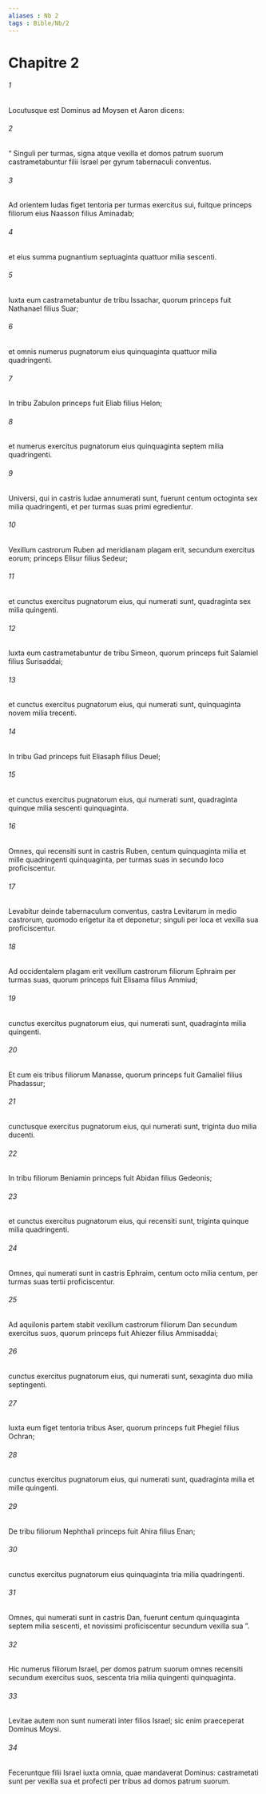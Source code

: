 ```yaml
---
aliases : Nb 2
tags : Bible/Nb/2
---
```


# Chapitre 2

###### 1
Locutusque est Dominus ad Moysen et Aaron dicens: 
###### 2
“ Singuli per turmas, signa atque vexilla et domos patrum suorum castrametabuntur filii Israel per gyrum tabernaculi conventus.
###### 3
Ad orientem Iudas figet tentoria per turmas exercitus sui, fuitque princeps filiorum eius Naasson filius Aminadab; 
###### 4
et eius summa pugnantium septuaginta quattuor milia sescenti. 
###### 5
Iuxta eum castrametabuntur de tribu Issachar, quorum princeps fuit Nathanael filius Suar; 
###### 6
et omnis numerus pugnatorum eius quinquaginta quattuor milia quadringenti. 
###### 7
In tribu Zabulon princeps fuit Eliab filius Helon; 
###### 8
et numerus exercitus pugnatorum eius quinquaginta septem milia quadringenti. 
###### 9
Universi, qui in castris Iudae annumerati sunt, fuerunt centum octoginta sex milia quadringenti, et per turmas suas primi egredientur.
###### 10
Vexillum castrorum Ruben ad meridianam plagam erit, secundum exercitus eorum; princeps Elisur filius Sedeur; 
###### 11
et cunctus exercitus pugnatorum eius, qui numerati sunt, quadraginta sex milia quingenti. 
###### 12
Iuxta eum castrametabuntur de tribu Simeon, quorum princeps fuit Salamiel filius Surisaddai; 
###### 13
et cunctus exercitus pugnatorum eius, qui numerati sunt, quinquaginta novem milia trecenti. 
###### 14
In tribu Gad princeps fuit Eliasaph filius Deuel; 
###### 15
et cunctus exercitus pugnatorum eius, qui numerati sunt, quadraginta quinque milia sescenti quinquaginta. 
###### 16
Omnes, qui recensiti sunt in castris Ruben, centum quinquaginta milia et mille quadringenti quinquaginta, per turmas suas in secundo loco proficiscentur.
###### 17
Levabitur deinde tabernaculum conventus, castra Levitarum in medio castrorum, quomodo erigetur ita et deponetur; singuli per loca et vexilla sua proficiscentur.
###### 18
Ad occidentalem plagam erit vexillum castrorum filiorum Ephraim per turmas suas, quorum princeps fuit Elisama filius Ammiud; 
###### 19
cunctus exercitus pugnatorum eius, qui numerati sunt, quadraginta milia quingenti. 
###### 20
Et cum eis tribus filiorum Manasse, quorum princeps fuit Gamaliel filius Phadassur; 
###### 21
cunctusque exercitus pugnatorum eius, qui numerati sunt, triginta duo milia ducenti. 
###### 22
In tribu filiorum Beniamin princeps fuit Abidan filius Gedeonis; 
###### 23
et cunctus exercitus pugnatorum eius, qui recensiti sunt, triginta quinque milia quadringenti. 
###### 24
Omnes, qui numerati sunt in castris Ephraim, centum octo milia centum, per turmas suas tertii proficiscentur.
###### 25
Ad aquilonis partem stabit vexillum castrorum filiorum Dan secundum exercitus suos, quorum princeps fuit Ahiezer filius Ammisaddai; 
###### 26
cunctus exercitus pugnatorum eius, qui numerati sunt, sexaginta duo milia septingenti. 
###### 27
Iuxta eum figet tentoria tribus Aser, quorum princeps fuit Phegiel filius Ochran; 
###### 28
cunctus exercitus pugnatorum eius, qui numerati sunt, quadraginta milia et mille quingenti. 
###### 29
De tribu filiorum Nephthali princeps fuit Ahira filius Enan; 
###### 30
cunctus exercitus pugnatorum eius quinquaginta tria milia quadringenti. 
###### 31
Omnes, qui numerati sunt in castris Dan, fuerunt centum quinquaginta septem milia sescenti, et novissimi proficiscentur secundum vexilla sua ”.
###### 32
Hic numerus filiorum Israel, per domos patrum suorum omnes recensiti secundum exercitus suos, sescenta tria milia quingenti quinquaginta. 
###### 33
Levitae autem non sunt numerati inter filios Israel; sic enim praeceperat Dominus Moysi.
###### 34
Feceruntque filii Israel iuxta omnia, quae mandaverat Dominus: castrametati sunt per vexilla sua et profecti per tribus ad domos patrum suorum.
